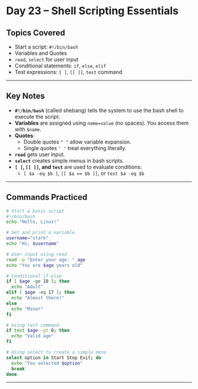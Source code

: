 # Day 23 – Shell Scripting Essentials


##  Topics Covered

- Start a script: `#!/bin/bash`
- Variables and Quotes
- `read`, `select` for user input
- Conditional statements: `if`, `else`, `elif`
- Test expressions: `[ ]`, `[[ ]]`, `test` command

---

##  Key Notes

- **`#!/bin/bash`** (called shebang) tells the system to use the bash shell to execute the script.
- **Variables** are assigned using `name=value` (no spaces). You access them with `$name`.
- **Quotes**:
  - Double quotes `" "` allow variable expansion.
  - Single quotes `' '` treat everything literally.
- **`read`** gets user input.
- **`select`** creates simple menus in bash scripts.
- **`[ ]`, `[[ ]]`, and `test`** are used to evaluate conditions:
  - `[ $a -eq $b ]`, `[[ $a == $b ]]`, or `test $a -eq $b`

---

##  Commands Practiced

```bash
# Start a basic script
#!/bin/bash
echo "Hello, Linux!"

# Set and print a variable
username="stark"
echo "Hi, $username"

# User input using read
read -p "Enter your age: " age
echo "You are $age years old"

# Conditional if-else
if [ $age -ge 18 ]; then
  echo "Adult"
elif [ $age -eq 17 ]; then
  echo "Almost there!"
else
  echo "Minor"
fi

# Using test command
if test $age -gt 0; then
  echo "Valid age"
fi

# Using select to create a simple menu
select option in Start Stop Exit; do
  echo "You selected $option"
  break
done
```

---
